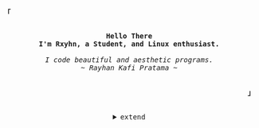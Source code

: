 <!-- Inspiration: https://github.com/owl4ce -->

<!-- Profile -->
<p align="left"><strong><samp>「</samp></strong></p>
    <p align="center">
      <samp><br>
            <b>
            Hello There
        <br>
            I'm Rxyhn, a Student, and Linux enthusiast.
            </b>
        <br>
        <br>
            <i>
            I code beautiful and aesthetic programs.
        <br>
            ~ Rayhan Kafi Pratama ~
            </i>
        <br>
      </samp><br>
    </p>
<p align="right"><strong><samp>」</samp></strong></p>

<br>

<details align="center">
<summary><samp>extend</samp></summary>

<h2></h2><br>

<!-- Contact Me -->
<p align="center">
    <samp>
      <a href="https://t.me/rxxxyhn" target="_blank">telegram</a> &#8226;
      <a href="https://discord.com/users/540138413316243469" target="_blank">discord</a> &#8226;
      <a href="https://www.reddit.com/user/rayh4444n" target="_blank">reddit</a> &#8226;
      <a href="mailto:rayhankafipratama333@gmail.com" target="_blank">email</a>
    </samp>
</p>

<h2></h2><br>

<!-- Github Stats -->
<p align="center">
    <samp>
<details>
  <summary>My Profile Stats</summary>
  <br/>
          <img alt="GitHub Stats" src="https://github-readme-stats.vercel.app/api?username=rxyhn&show_icons=true&include_all_commits=true&count_private=true&hide=issues&hide_border=true&theme=tokyonight"/>
  <br/>
</details>

<details> 
  <summary>My Most Used Languages</summary>
  <br/>
          <img alt="Top Language" src="https://github-readme-stats.vercel.app/api/top-langs/?username=rxyhn&layout=compact&hide_border=true&theme=tokyonight"/>
  <br/>
</details>
    </samp>
</p>
</details>
